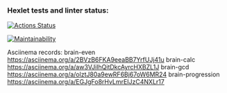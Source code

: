 ### Hexlet tests and linter status:
[![Actions Status](https://github.com/thrtth/python-project-lvl1/actions/workflows/hexlet-check.yml/badge.svg)](https://github.com/thrtth/python-project-lvl1/actions)

[![Maintainability](https://api.codeclimate.com/v1/badges/b07e015385036637a140/maintainability)](https://codeclimate.com/github/thrtth/python-project-lvl1/maintainability)

Asciinema records:
brain-even https://asciinema.org/a/2BVzB6FKA9eeaBB7YrfUJj41u
brain-calc https://asciinema.org/a/aw3VJiIhQitDkcAyrcHXBZL1J
brain-gcd https://asciinema.org/a/olztJ80a9ewRF6Bj67oW6MR24
brain-progression https://asciinema.org/a/EGJgFo8rHvLmrEIJzC4NXLr17

